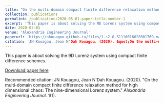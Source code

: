 ```yaml
---
title: "On the multi-domain compact finite difference relaxation method for high dimensional chaos"
collection: publications
permalink: /publication/2020-05-01-paper-title-number-1
excerpt: 'This paper is about solving the 9D Lorenz system using compact finite difference schemes.'
date: 2020-05-01
venue: 'Alexandria Engineering Journal'
paperurl: 'https://nkouagou.github.io/files/1-s2.0-S1110016820301769-main.pdf'
citation: 'JN Kouagou, Jean N'Dah Kouagou. (2020). &quot;On the multi-domain compact finite difference relaxation method for high dimensional chaos: The nine-dimensional Lorenz system.&quot; <i>Alexandria Engineering Journal</i>. 1(1).'
---
```

This paper is about solving the 9D Lorenz system using compact finite difference schemes.

[Download paper here](https://nkouagou.github.io/files/1-s2.0-S1110016820301769-main.pdf)

Recommended citation: JN Kouagou, Jean N'Dah Kouagou. (2020). "On the multi-domain compact finite difference relaxation method for high dimensional chaos: The nine-dimensional Lorenz system." <i>Alexandria Engineering Journal</i>. 1(1).
